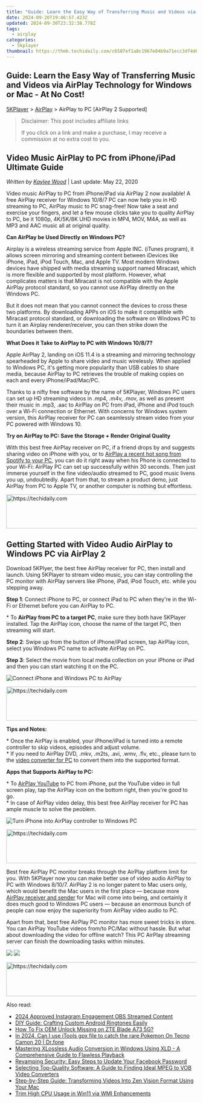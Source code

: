 ```yaml
---
title: "Guide: Learn the Easy Way of Transferring Music and Videos via AirPlay Technology for Windows or Mac - At No Cost!"
date: 2024-09-26T19:46:57.423Z
updated: 2024-09-30T23:32:38.778Z
tags:
  - airplay
categories:
  - 5kplayer
thumbnail: https://thmb.techidaily.com/c6507ef1a8c1967e04b9a71ecc3df4d6b245a64121c79bffee638bab85472f90.jpg
---
```


## Guide: Learn the Easy Way of Transferring Music and Videos via AirPlay Technology for Windows or Mac - At No Cost!

[5KPlayer](https://tools.techidaily.com/5kplayer/products/) \> [AirPlay](https://tools.techidaily.com/5kplayer/airplay/) \> AirPlay to PC \[AirPlay 2 Supported\]

>  Disclaimer: This post includes affiliate links
>
>  If you click on a link and make a purchase, I may receive a commission at no extra cost to you.
>

## Video Music AirPlay to PC from iPhone/iPad Ultimate Guide

 _Written by [Kaylee Wood](https://www.quora.com/profile/Amanda-Hu-21)_ | Last update: May 22, 2020

Video music AirPlay to PC from iPhone/iPad via AirPlay 2 now available! A free AirPlay receiver for Windows 10/8/7 PC can now help you in HD streaming to PC, AirPlay music to PC snag-free! Now take a seat and exercise your fingers, and let a few mouse clicks take you to quality AirPlay to PC, be it 1080p, 4K/5K/8K UHD movies in MP4, MOV, M4A, as well as MP3 and AAC music all at original quality. 

 **Can AirPlay be Used Directly on Windows PC?**

Airplay is a wireless streaming service from Apple INC. (iTunes program), it allows screen mirroring and streaming content between iDevices like iPhone, iPad, iPod Touch, Mac, and Apple TV. Most modern Windows devices have shipped with media streaming support named Miracast, which is more flexible and supported by most platform. However, what complicates matters is that Miracast is not compatible with the Apple AirPlay protocol standard, so you cannot use AirPlay directly on the Windows PC.

But it does not mean that you cannot connect the devices to cross these two platforms. By downloading APPs on iOS to make it compatible with Miracast protocol standard, or downloading the software on Windows PC to turn it an Airplay renderer/receiver, you can then strike down the boundaries between them. 

**What Does it Take to AirPlay to PC with Windows 10/8/7?**

Apple AirPlay 2, landing on iOS 11.4 is a streaming and mirroring technology spearheaded by Apple to share video and music wirelessly. When applied to Windows PC, it's getting more popularity than USB cables to share media, because AirPlay to PC retrieves the trouble of making copies on each and every iPhone/iPad/Mac/PC.

Thanks to a nifty free software by the name of 5KPlayer, Windows PC users can set up HD streaming videos in .mp4, .m4v, .mov, as well as present their music in .mp3, .aac to AirPlay on PC from iPad, iPhone and iPod touch over a Wi-Fi connection or Ethernet. With concerns for Windows system version, this AirPlay receiver for PC can seamlessly stream video from your PC powered with Windows 10\. 

**Try on AirPlay to PC: Save the Storage + Render Original Quality**

With this best free AirPlay receiver on PC, if a friend drops by and suggests sharing video on iPhone with you, or to [AirPlay a recent hot song from Spotify to your PC](https://tools.techidaily.com/5kplayer/airplay/), you can do it right away when his Phone is connected to your Wi-Fi: AirPlay PC can set up successfully within 30 seconds. Then just immerse yourself in the fine video/audio streamed to PC, good music livens you up, undoubtedly. Apart from that, to stream a product demo, just AirPlay from PC to Apple TV, or another computer is nothing but effortless.

<!-- affiliate ads begin -->
<a href="https://appsumo.8odi.net/c/5597632/2123729/7443" target="_top" id="2123729">
  <img src="//a.impactradius-go.com/display-ad/7443-2123729" border="0" alt="https://techidaily.com" width="600" height="90"/>
</a>
<img height="0" width="0" src="https://appsumo.8odi.net/i/5597632/2123729/7443" style="position:absolute;visibility:hidden;" border="0" />
<!-- affiliate ads end -->

## Getting Started with Video Audio AirPlay to Windows PC via AirPlay 2

Download 5KPlyer, the best free AirPlay receiver for PC, then install and launch. Using 5KPlayer to stream video music, you can stay controlling the PC monitor with AirPlay servers like iPhone, iPad, iPod Touch, etc. while you stepping away.

**Step 1**: Connect iPhone to PC, or connect iPad to PC when they're in the Wi-Fi or Ethernet before you can AirPlay to PC.

\* To **AirPlay from PC to a target PC**, make sure they both have 5KPlayer installed. Tap the AirPlay icon, choose the name of the target PC, then streaming will start.

**Step 2**: Swipe up from the button of iPhone/iPad screen, tap AirPlay icon, select you Windows PC name to activate AirPlay on PC.

**Step 3**: Select the movie from local media collection on your iPhone or iPad and then you can start watching it on the PC.

![Connect iPhone and Windows PC to AirPlay](https://www.5kplayer.com/airplay/img/5k-airplay-pc-video-zjy-0320002.jpg) 

<!-- affiliate ads begin -->
<a href="https://unicoeye.pxf.io/c/5597632/2148772/18498" target="_top" id="2148772">
  <img src="//a.impactradius-go.com/display-ad/18498-2148772" border="0" alt="https://techidaily.com" width="728" height="90"/>
</a>
<img height="0" width="0" src="https://unicoeye.pxf.io/i/5597632/2148772/18498" style="position:absolute;visibility:hidden;" border="0" />
<!-- affiliate ads end -->

**Tips and Notes:**

\* Once the AirPlay is enabled, your iPhone/iPad is turned into a remote controller to skip videos, episodes and adjust volume.   
\* If you need to AirPlay DVD, .mkv, .m2ts, .avi, .wmv, .flv, etc., please turn to the [video converter for PC](https://tools.techidaily.com/5kplayer/products/) to convert them into the supported format.

**Apps that Supports AirPlay to PC:**

\* To [AirPlay YouTube](https://tools.techidaily.com/5kplayer/airplay/) to PC from iPhone, put the YouTube video in full screen play, tap the AirPlay icon on the bottom right, then you're good to go.   
 \* In case of AirPlay video delay, this best free AirPlay receiver for PC has ample muscle to solve the peoblem.

![Turn iPhone into AirPlay controller to Windows PC](https://www.5kplayer.com/airplay/img/5kp-airplay-windows-8-zjy.jpg) 

<!-- affiliate ads begin -->
<a href="https://appsumo.8odi.net/c/5597632/2105864/7443" target="_top" id="2105864">
  <img src="//a.impactradius-go.com/display-ad/7443-2105864" border="0" alt="https://techidaily.com" width="728" height="90"/>
</a>
<img height="0" width="0" src="https://appsumo.8odi.net/i/5597632/2105864/7443" style="position:absolute;visibility:hidden;" border="0" />
<!-- affiliate ads end -->

Best free AirPlay PC monitor breaks through the AirPlay platform limit for you. With 5KPlayer now you can make better use of video audio AirPlay to PC with Windows 8/10/7\. AirPlay 2 is no longer patent to Mac users only, which would benefit the Mac users in the first place — because more [AirPlay receiver and sender](https://tools.techidaily.com/5kplayer/airplay/) for Mac will come into being, and certainly it does much good to Windows PC users — because an enormous bunch of people can now enjoy the superiority from AirPlay video audio to PC.

Apart from that, best free AirPlay PC monitor has more sweet tricks in store. You can AirPlay YouTube videos from/to PC/Mac without hassle. But what about downloading the video for offline watch? This PC AirPlay streaming server can finish the downloading tasks within minutes.

[![](https://www.5kplayer.com/airplay/../button/freedownwhitewin.png)](https://tools.techidaily.com/5kplayer/products/) [![](https://www.5kplayer.com/airplay/../button/freedownbackmac.png)](https://tools.techidaily.com/5kplayer/products/)

<!-- affiliate ads begin -->
<a href="https://ephamedtechinc.pxf.io/c/5597632/2136617/26400" target="_top" id="2136617">
  <img src="//a.impactradius-go.com/display-ad/26400-2136617" border="0" alt="https://techidaily.com" width="728" height="90"/>
</a>
<img height="0" width="0" src="https://ephamedtechinc.pxf.io/i/5597632/2136617/26400" style="position:absolute;visibility:hidden;" border="0" />
<!-- affiliate ads end -->

<ins class="adsbygoogle"
     style="display:block"
     data-ad-format="autorelaxed"
     data-ad-client="ca-pub-7571918770474297"
     data-ad-slot="1223367746"></ins>

<ins class="adsbygoogle"
     style="display:block"
     data-ad-client="ca-pub-7571918770474297"
     data-ad-slot="8358498916"
     data-ad-format="auto"
     data-full-width-responsive="true"></ins>

<span class="atpl-alsoreadstyle">Also read:</span>
<div><ul>
<li><a href="https://video-capture.techidaily.com/2024-approved-instagram-engagement-obs-streamed-content/"><u>2024 Approved Instagram Engagement OBS Streamed Content</u></a></li>
<li><a href="https://media-tips.techidaily.com/diy-guide-crafting-custom-android-ringtones-easily/"><u>DIY Guide: Crafting Custom Android Ringtones Easily</u></a></li>
<li><a href="https://unlock-android.techidaily.com/how-to-fix-oem-unlock-missing-on-zte-blade-a73-5g-by-drfone-android/"><u>How To Fix OEM Unlock Missing on ZTE Blade A73 5G?</u></a></li>
<li><a href="https://android-pokemon-go.techidaily.com/in-2024-can-i-use-itools-gpx-file-to-catch-the-rare-pokemon-on-tecno-camon-20-drfone-by-drfone-virtual-android/"><u>In 2024, Can I use iTools gpx file to catch the rare Pokemon On Tecno Camon 20 | Dr.fone</u></a></li>
<li><a href="https://media-tips.techidaily.com/mastering-xlossless-audio-conversion-in-windows-using-xld-a-comprehensive-guide-to-flawless-playback/"><u>Mastering XLossless Audio Conversion in Windows Using XLD - A Comprehensive Guide to Flawless Playback</u></a></li>
<li><a href="https://tech-recovery.techidaily.com/revamping-security-easy-steps-to-update-your-facebook-password/"><u>Revamping Security: Easy Steps to Update Your Facebook Password</u></a></li>
<li><a href="https://media-tips.techidaily.com/selecting-top-quality-software-a-guide-to-finding-ideal-mpeg-to-vob-video-converters/"><u>Selecting Top-Quality Software: A Guide to Finding Ideal MPEG to VOB Video Converters</u></a></li>
<li><a href="https://media-tips.techidaily.com/step-by-step-guide-transforming-videos-into-zen-vision-format-using-your-mac/"><u>Step-by-Step Guide: Transforming Videos Into Zen Vision Format Using Your Mac</u></a></li>
<li><a href="https://common-error.techidaily.com/trim-high-cpu-usage-in-win11-via-wmi-enhancements/"><u>Trim High CPU Usage in Win11 via WMI Enhancements</u></a></li>
</ul></div>

